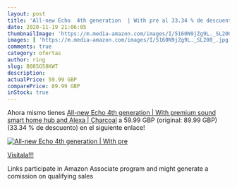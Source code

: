 ```yaml
---
layout: post
title: 'All-new Echo  4th generation  | With pre al 33.34 % de descuento'
date: 2020-11-19 21:06:05
thumbnailImage: 'https://m.media-amazon.com/images/I/5160N9jZg9L._SL200_.jpg'
images: [ 'https://m.media-amazon.com/images/I/5160N9jZg9L._SL200_.jpg' ]
comments: true
category: ofertas
author: ring
slug: B085G58KWT
description:
actualPrice: 59.99 GBP
comparePrice: 89.99 GBP
inStock: true
---
```


Ahora mismo tienes [All-new Echo  4th generation  | With premium sound  smart home hub and Alexa | Charcoal](https://www.amazon.co.uk/dp/B085G58KWT/?tag=tolees0a-21) a 59.99 GBP (original: 89.99 GBP) (33.34 %  de descuento) en el siguiente enlace!

[![All-new Echo  4th generation  | With pre](https://m.media-amazon.com/images/I/5160N9jZg9L._SL200_.jpg)](https://www.amazon.co.uk/dp/B085G58KWT/?tag=tolees0a-21)

[Visítala!!!](https://www.amazon.co.uk/dp/B085G58KWT/?tag=tolees0a-21)

Links participate in Amazon Associate program and might generate a comission on qualifying sales

